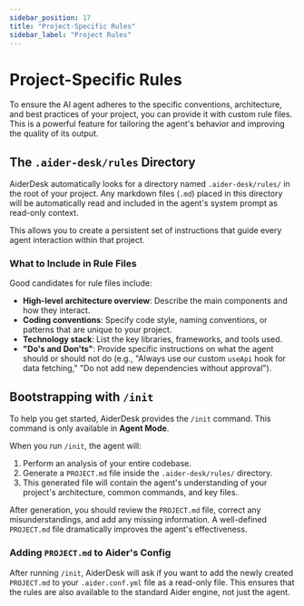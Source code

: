 ```yaml
---
sidebar_position: 17
title: "Project-Specific Rules"
sidebar_label: "Project Rules"
---
```


# Project-Specific Rules

To ensure the AI agent adheres to the specific conventions, architecture, and best practices of your project, you can provide it with custom rule files. This is a powerful feature for tailoring the agent's behavior and improving the quality of its output.

## The `.aider-desk/rules` Directory

AiderDesk automatically looks for a directory named `.aider-desk/rules/` in the root of your project. Any markdown files (`.md`) placed in this directory will be automatically read and included in the agent's system prompt as read-only context.

This allows you to create a persistent set of instructions that guide every agent interaction within that project.

### What to Include in Rule Files

Good candidates for rule files include:
- **High-level architecture overview**: Describe the main components and how they interact.
- **Coding conventions**: Specify code style, naming conventions, or patterns that are unique to your project.
- **Technology stack**: List the key libraries, frameworks, and tools used.
- **"Do's and Don'ts"**: Provide specific instructions on what the agent should or should not do (e.g., "Always use our custom `useApi` hook for data fetching," "Do not add new dependencies without approval").

## Bootstrapping with `/init`

To help you get started, AiderDesk provides the `/init` command. This command is only available in **Agent Mode**.

When you run `/init`, the agent will:
1.  Perform an analysis of your entire codebase.
2.  Generate a `PROJECT.md` file inside the `.aider-desk/rules/` directory.
3.  This generated file will contain the agent's understanding of your project's architecture, common commands, and key files.

After generation, you should review the `PROJECT.md` file, correct any misunderstandings, and add any missing information. A well-defined `PROJECT.md` file dramatically improves the agent's effectiveness.

### Adding `PROJECT.md` to Aider's Config

After running `/init`, AiderDesk will ask if you want to add the newly created `PROJECT.md` to your `.aider.conf.yml` file as a read-only file. This ensures that the rules are also available to the standard Aider engine, not just the agent.

